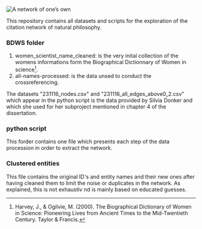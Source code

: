 
![A network of one’s own](https://github.com/user-attachments/assets/2c40140e-bde1-43e9-87c0-970fedac667c)

This repository contains all datasets and scripts for the exploration of the citation network of natural philosophy. 

### BDWS folder
1. women_scientist_name_cleaned: is the very inital collection of the womens informations form the Biographical Dictionnary of Women in science[^1].
2. all-names-processed: is the data unsed to conduct the crossreferencing. 

The datasets "231116_nodes.csv" and "231116_all_edges_above0_2.csv" which appear in the python script is the data provided by Silvia Donker and which she used for her subproject mentioned in chapter 4 of the dissertation.



[^1]: Harvey, J., & Ogilvie, M. (2000). The Biographical Dictionary of Women in Science: Pioneering Lives from Ancient Times to the Mid-Twentieth Century. Taylor & Francis.

### python script
This forder contains one file which presents each step of the data procession in order to extract the network. 

### Clustered entities
This file contains the original ID's and entity names and their new ones after having cleaned them to limit the noise or duplicates in the network. As explained, this is not exhaustiv nd is mainly based on educated guesses. 
